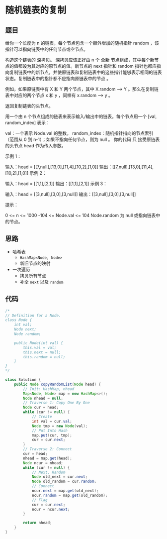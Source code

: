 # 随机链表的复制

## 题目

给你一个长度为 n 的链表，每个节点包含一个额外增加的随机指针 random ，该指针可以指向链表中的任何节点或空节点。

构造这个链表的 深拷贝。 深拷贝应该正好由 n 个 全新 节点组成，其中每个新节点的值都设为其对应的原节点的值。新节点的 next 指针和 random 指针也都应指向复制链表中的新节点，并使原链表和复制链表中的这些指针能够表示相同的链表状态。复制链表中的指针都不应指向原链表中的节点 。

例如，如果原链表中有 X 和 Y 两个节点，其中 X.random --> Y 。那么在复制链表中对应的两个节点 x 和 y ，同样有 x.random --> y 。

返回复制链表的头节点。

用一个由 n 个节点组成的链表来表示输入/输出中的链表。每个节点用一个 [val, random_index] 表示：

val：一个表示 Node.val 的整数。
random_index：随机指针指向的节点索引（范围从 0 到 n-1）；如果不指向任何节点，则为  null 。
你的代码 只 接受原链表的头节点 head 作为传入参数。

 

示例 1：



输入：head = [[7,null],[13,0],[11,4],[10,2],[1,0]]
输出：[[7,null],[13,0],[11,4],[10,2],[1,0]]
示例 2：



输入：head = [[1,1],[2,1]]
输出：[[1,1],[2,1]]
示例 3：



输入：head = [[3,null],[3,0],[3,null]]
输出：[[3,null],[3,0],[3,null]]
 

提示：

0 <= n <= 1000
-104 <= Node.val <= 104
Node.random 为 null 或指向链表中的节点。
 

## 思路

- 哈希表
  - `HashMap<Node, Node>`
  - 新旧节点的映射
- 一次遍历
  - 拷贝所有节点
  - 补全 `next` 以及 `random`



## 代码
```java
/*
// Definition for a Node.
class Node {
    int val;
    Node next;
    Node random;

    public Node(int val) {
        this.val = val;
        this.next = null;
        this.random = null;
    }
}
*/

class Solution {
    public Node copyRandomList(Node head) {
        // Init: HashMap, nhead
        Map<Node, Node> map = new HashMap<>();
        Node nhead = null;
        // Traverse 1: Copy One By One
        Node cur = head;
        while (cur != null) {
            // Create
            int val = cur.val;
            Node tmp = new Node(val);
            // Put Into Hash
            map.put(cur, tmp);
            cur = cur.next;
        }
        // Traverse 2: Connect
        cur = head;
        nhead = map.get(head);
        Node ncur = nhead;
        while (cur != null) {
            // Next, Random
            Node old_next = cur.next;
            Node old_random = cur.random;
            // Connect
            ncur.next = map.get(old_next);
            ncur.random = map.get(old_random);
            // Flag
            cur = cur.next;
            ncur = ncur.next;
        }

        return nhead;
    }
}
```